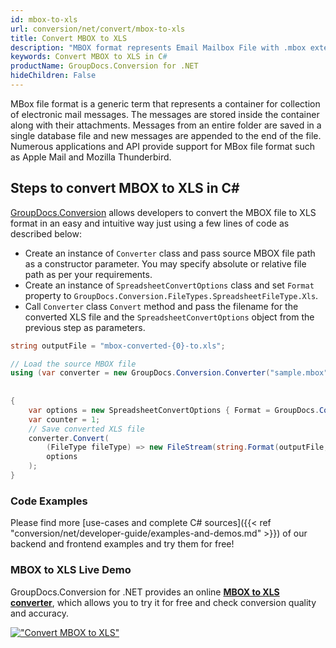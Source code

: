 ```yaml
---
id: mbox-to-xls
url: conversion/net/convert/mbox-to-xls
title: Convert MBOX to XLS
description: "MBOX format represents Email Mailbox File with .mbox extension. Learn how to convert MBOX to XLS file programmatically in C# language using GroupDocs.Conversion for .NET library."
keywords: Convert MBOX to XLS in C#
productName: GroupDocs.Conversion for .NET
hideChildren: False
---
```


MBox file format is a generic term that represents a container for collection of electronic mail messages. The messages are stored inside the container along with their attachments. Messages from an entire folder are saved in a single database file and new messages are appended to the end of the file. Numerous applications and API provide support for MBox file format such as Apple Mail and Mozilla Thunderbird.

## Steps to convert MBOX to XLS in C#

[GroupDocs.Conversion](https://products.groupdocs.com/conversion/net) allows developers to convert the MBOX file to XLS format in an easy and intuitive way just using a few lines of code as described below:

* Create an instance of `Converter` class and pass source MBOX file path as a constructor parameter. You may specify absolute or relative file path as per your requirements. 
* Create an instance of `SpreadsheetConvertOptions` class and set `Format` property to `GroupDocs.Conversion.FileTypes.SpreadsheetFileType.Xls`.
* Call `Converter` class `Convert` method and pass the filename for the converted XLS file and the `SpreadsheetConvertOptions` object from the previous step as parameters.

```csharp
string outputFile = "mbox-converted-{0}-to.xls";

// Load the source MBOX file
using (var converter = new GroupDocs.Conversion.Converter("sample.mbox", fileType => fileType == EmailFileType.Mbox
                                                                                                            ? new MboxLoadOptions()
                                                                                                            : null))
{
    var options = new SpreadsheetConvertOptions { Format = GroupDocs.Conversion.FileTypes.SpreadsheetFileType.Xls };
	var counter = 1;
    // Save converted XLS file
    converter.Convert(
		(FileType fileType) => new FileStream(string.Format(outputFile, counter++), FileMode.Create),
        options
    );            
}
```

### Code Examples

Please find more [use-cases and complete C# sources]({{< ref "conversion/net/developer-guide/examples-and-demos.md" >}}) of our backend and frontend examples and try them for free!

### MBOX to XLS Live Demo

GroupDocs.Conversion for .NET provides an online [**MBOX to XLS converter**](https://products.groupdocs.app/conversion/mbox-to-xls), which allows you to try it for free and check conversion quality and accuracy.

[!["Convert MBOX to XLS"](conversion/net/images/convert-to-xls/convert-mbox-to-xls.png)](https://products.groupdocs.app/conversion/mbox-to-xls)